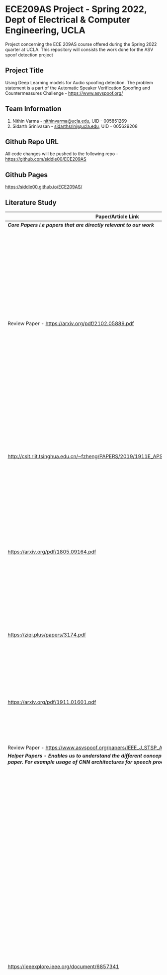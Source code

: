 # ECE209AS Project - Spring 2022, Dept of Electrical & Computer Engineering, UCLA
Project concerning the ECE 209AS course offered during the Spring 2022 quarter at UCLA. This repository will consists the work done for the ASV spoof detection project

## Project Title 
Using Deep Learning models for Audio spoofing detection. The problem statement is a part of the Automatic Speaker Verification Spoofing and Countermeasures Challenge - https://www.asvspoof.org/ 

## Team Information 
1. Nithin Varma - nithinvarma@ucla.edu, UID - 005851269
2. Sidarth Srinivasan - sidarthsrini@ucla.edu, UID - 005629208 


## Github Repo URL 
All code changes will be pushed to the following repo - https://github.com/siddle00/ECE209AS 

## Github Pages 
https://siddle00.github.io/ECE209AS/ 


## Literature Study 

|  Paper/Article Link | Summary | 
| ------------- | ------------- |
| ***Core Papers i.e papers that are directly relevant to our work*** | | 
| Review Paper - https://arxiv.org/pdf/2102.05889.pdf | Summarising the architectures of 2019 asvspoof for LA and PA. Fusion algorithm is shown to have a better performance for logical Access systems , where the inputs are text to speech. Fusion is not as effective for Physical access. However, a slight modification of the Same called oracle fusion is shown to perform better for PA. |
| http://cslt.riit.tsinghua.edu.cn/~fzheng/PAPERS/2019/1911E_APSIPA_ASVspoof_CXL(ZF).pdf | Describes the implementation of CQT based MGT preprocesssing technique to improve the performance for physical access based spoofing attacks.|
| https://arxiv.org/pdf/1805.09164.pdf | Explores and compares four end to end deep CNN architecture for replay attacks detection (PA audio spoofing). Also explores the diversity in the data set as the results are quite different for evaluation dataset and development dataset.|
| https://ziqi.plus/papers/3174.pdf | Employed multiple feature extraction techqniues and applied a CNN + Residual architecuture| 
| https://arxiv.org/pdf/1911.01601.pdf | This paper gives a brief overview for the creation of asvspoof database both for Logical access and Physical access scenarios with various use cases.|
| Review Paper - https://www.asvspoof.org/papers/IEEE_J_STSP_ASVspoof.pdf | |
| ***Helper Papers - Enables us to understand the different concepts needed for the core paper. For example usage of CNN architectures for speech processing*** ||
|https://ieeexplore.ieee.org/document/6857341 | This paper shows that error rate reduction can be obtained by using convolutional neural networks (CNNs). It first presents a concise description of the basic CNN and explain how it can be used for speech recognition. And then further propose a limited-weight-sharing scheme that can better model speech features. The special structure such as local connectivity, weight sharing, and pooling in CNNs exhibits some degree of invariance to small shifts of speech features along the frequency axis, which is important to deal with speaker and environment variations. Experimental results show that CNNs reduce the error rate by 6%-10% compared with DNNs on the TIMIT phone recognition and the voice search large vocabulary speech recognition tasks.|
| https://arxiv.org/abs/1509.01626 | This article offers an empirical exploration on the use of character-level convolutional networks (ConvNets) for text classification. We constructed several large-scale datasets to show that character-level convolutional networks could achieve state-of-the-art or competitive results. Comparisons are offered against traditional models such as bag of words, n-grams and their TFIDF variants, and deep learning models such as word-based ConvNets and recurrent neural networks.|
| https://conference.scipy.org/proceedings/scipy2015/pdfs/brian_mcfee.pdf | This article discusses about the popular feature extraction methods such as MQCC, CQCC and Spectogram in python.|
| https://www.isca-speech.org/archive/pdfs/odyssey_2018/kinnunen18b_odyssey.pdf | Discusses the popular metric t-DCF used in the ASV spoof 2019 and 2021 datasets.|
| https://arxiv.org/abs/1502.03167 | Batchnorm as a regularizer | 
| ***Sundries + Project Knowledge*** | | 
|https://www.asvspoof.org/interspeech2019_slides.pdf | |
|https://arxiv.org/pdf/2109.00537.pdf| |
|https://www.asvspoof.org/asvspoof2021/asvspoof2021_evaluation_plan.pdf| | 



## Work Done 
1. Literature study was performed to explore different statistical and Deep Learning architectures that were applied to the problem. 
2. Based on the literature study, a combination of CNN + Sequential architecture such as GRU, LSTMs were found to be effective. 

## Work in Progress 
3. Implemetning a baseline model, a CNN based architecture with residual connections is being constructed. 
4. Code changes involving the architecture is pushed - https://github.com/siddle00/ECE209AS/blob/main/Architecture_def.ipynb 

## Goals for Week 6 and Week 7 
5. Finishing implementing the baseline model. 
6. Explore different feature extraction techniques such as MQCC, CQCC, Spectograms and create a permutation of architectures. 




